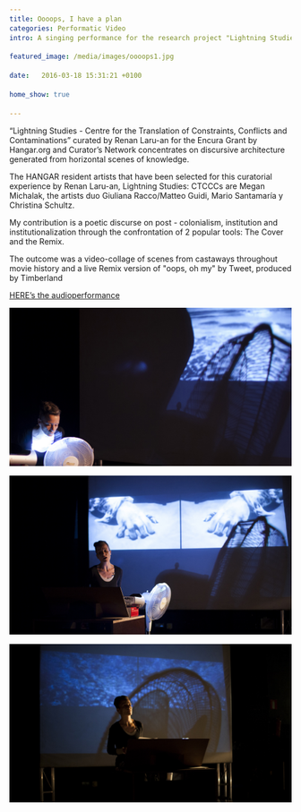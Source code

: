 ```yaml
---
title: Oooops, I have a plan
categories: Performatic Video 
intro: A singing performance for the research project "Lightning Studies - CTCCC" curated by Renan Laru-an for the Encura Grant by Hangar.org and Curator’s Network.

featured_image: /media/images/oooops1.jpg

date:   2016-03-18 15:31:21 +0100

home_show: true

---
```


“Lightning Studies - Centre for the Translation of Constraints, Conflicts and Contaminations” curated by Renan Laru-an for the Encura Grant by Hangar.org and Curator’s Network concentrates on discursive architecture generated from horizontal scenes of knowledge.  

The HANGAR resident artists that have been selected for this curatorial experience by Renan Laru-an, Lightning Studies: CTCCCs are Megan Michalak, the artists duo Giuliana Racco/Matteo Guidi, Mario Santamaría y Christina Schultz.

My contribution is a poetic discurse on post - colonialism, institution and institutionalization through the confrontation of 2 popular tools: The Cover and the Remix.

The outcome was a video-collage of scenes from castaways throughout movie history and a live Remix version of "oops, oh my" by Tweet, produced by Timberland

[HERE’s the audioperformance](https://soundcloud.com/mssschultz/oooops-i-have-a-plan)

![image](/media/images/oops3.jpg)
  
![image](/media/images/ooops4.jpg)
  
![image](/media/images/oooops2.jpg)
